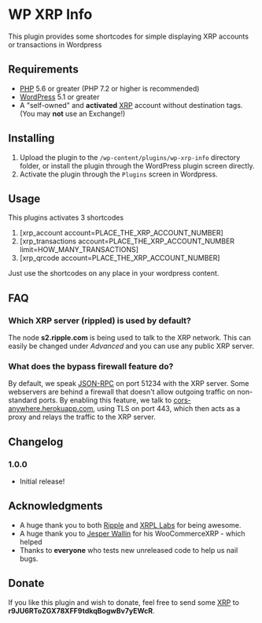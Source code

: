# WP XRP Info

This plugin provides some shortcodes for simple displaying XRP accounts or transactions in Wordpress

## Requirements

* [PHP](https://php.net) 5.6 or greater (PHP 7.2 or higher is recommended)
* [WordPress](https://wordpress.org/) 5.1 or greater
* A "self-owned" and **activated** [XRP](https://ripple.com/xrp) account without destination tags. (You may **not** use an Exchange!)

## Installing

1. Upload the plugin to the `/wp-content/plugins/wp-xrp-info` directory folder, or install the plugin through the WordPress plugin screen directly.
1. Activate the plugin through the `Plugins` screen in Wordpress.

## Usage
This plugins activates 3 shortcodes
1. [xrp_account account=PLACE_THE_XRP_ACCOUNT_NUMBER]
1. [xrp_transactions account=PLACE_THE_XRP_ACCOUNT_NUMBER limit=HOW_MANY_TRANSACTIONS]
1. [xrp_qrcode account=PLACE_THE_XRP_ACCOUNT_NUMBER]

Just use the shortcodes on any place in your wordpress content.

## FAQ ##

### Which XRP server (rippled) is used by default?

The node **s2.ripple.com** is being used to talk to the XRP network. This can easily be changed under *Advanced* and you can use any public XRP server.

### What does the bypass firewall feature do?

By default, we speak [JSON-RPC](https://en.wikipedia.org/wiki/JSON#JSON-RPC) on port 51234 with the XRP server. Some webservers are behind a firewall that doesn't allow outgoing traffic on non-standard ports. By enabling this feature, we talk to [cors-anywhere.herokuapp.com](https://cors-anywhere.herokuapp.com/), using TLS on port 443, which then acts as a proxy and relays the traffic to the XRP server.

## Changelog

### 1.0.0
* Initial release!

## Acknowledgments

* A huge thank you to both [Ripple](https://ripple.com/) and [XRPL Labs](https://xrpl-labs.com/) for being awesome.
* A huge thank you to [Jesper Wallin](https://twitter.com/empatogen) for his WooCommerceXRP - which helped
* Thanks to **everyone** who tests new unreleased code to help us nail bugs.

## Donate

If you like this plugin and wish to donate, feel free to send some [XRP](https://ripple.com/xrp) to **r9JU6RToZGX78XFF9tdkqBogwBv7yEWcR**.

